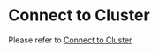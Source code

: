 # Connect to Cluster

 Please refer to [Connect to Cluster](https://docs.jdcloud.com/en/jcs-for-kubernetes/connect-to-cluster)
